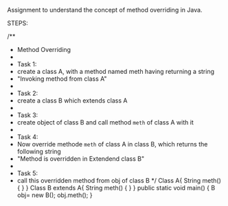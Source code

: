 Assignment to understand the concept of method overriding in Java.

STEPS:

/**
 * Method Overriding
 *
 * Task 1:
 * create a class A, with a method named meth having returning a string
 * "Invoking method from class A"
 *
 * Task 2:
 * create a class B which extends class A
 *
 * Task 3:
 * create object of class B and call method `meth` of class A with it
 *
 * Task 4:
 * Now override methode `meth` of class A in class B, which returns the following string
 * "Method is overridden in Extendend class B"
 *
 * Task 5:
 * call this overridden method from obj of class B
 */
Class A{
String meth()
{
}
}
Class B extends A{
String meth()
{
}
}
public static void main()
{
B obj= new B();
obj.meth();
}
